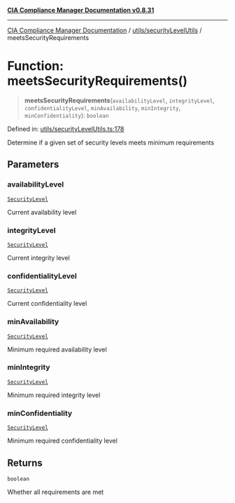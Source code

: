 [**CIA Compliance Manager Documentation v0.8.31**](../../../README.md)

***

[CIA Compliance Manager Documentation](../../../modules.md) / [utils/securityLevelUtils](../README.md) / meetsSecurityRequirements

# Function: meetsSecurityRequirements()

> **meetsSecurityRequirements**(`availabilityLevel`, `integrityLevel`, `confidentialityLevel`, `minAvailability`, `minIntegrity`, `minConfidentiality`): `boolean`

Defined in: [utils/securityLevelUtils.ts:178](https://github.com/Hack23/cia-compliance-manager/blob/85c025371255f412469ec0119911b7cb143a6212/src/utils/securityLevelUtils.ts#L178)

Determine if a given set of security levels meets minimum requirements

## Parameters

### availabilityLevel

[`SecurityLevel`](../../../types/cia/type-aliases/SecurityLevel.md)

Current availability level

### integrityLevel

[`SecurityLevel`](../../../types/cia/type-aliases/SecurityLevel.md)

Current integrity level

### confidentialityLevel

[`SecurityLevel`](../../../types/cia/type-aliases/SecurityLevel.md)

Current confidentiality level

### minAvailability

[`SecurityLevel`](../../../types/cia/type-aliases/SecurityLevel.md)

Minimum required availability level

### minIntegrity

[`SecurityLevel`](../../../types/cia/type-aliases/SecurityLevel.md)

Minimum required integrity level

### minConfidentiality

[`SecurityLevel`](../../../types/cia/type-aliases/SecurityLevel.md)

Minimum required confidentiality level

## Returns

`boolean`

Whether all requirements are met
